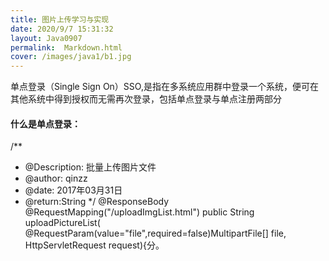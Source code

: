 ```yaml
---
title: 图片上传学习与实现
date: 2020/9/7 15:31:32
layout: Java0907
permalink:  Markdown.html
cover: /images/java1/b1.jpg
---
```

单点登录（Single Sign On）SSO,是指在多系统应用群中登录一个系统，便可在其他系统中得到授权而无需再次登录，包括单点登录与单点注册两部分
<!--more-->

#### 什么是单点登录：
/**
 * @Description: 批量上传图片文件
 * @author: qinzz
 * @date: 2017年03月31日
 * @return:String
 */
@ResponseBody
@RequestMapping("/uploadImgList.html")
public String uploadPictureList(
        @RequestParam(value="file",required=false)MultipartFile[] file,
        HttpServletRequest request){分。
